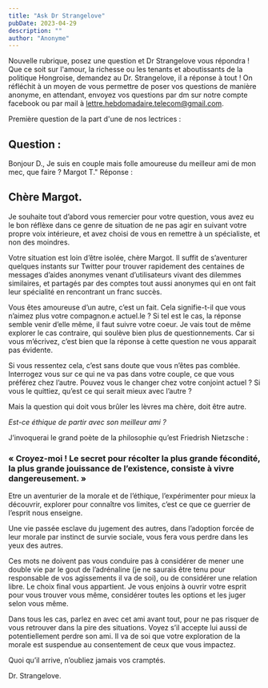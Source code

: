 ```yaml
---
title: "Ask Dr Strangelove"
pubDate: 2023-04-29
description: ""
author: "Anonyme"
---
```


Nouvelle rubrique, posez une question et Dr Strangelove vous répondra ! Que ce soit sur l'amour, la richesse ou les tenants et aboutissants de la politique Hongroise, demandez au Dr. Strangelove, il a réponse à tout !
On réfléchit à un moyen de vous permettre de poser vos questions de manière anonyme, en attendant, envoyez vos questions par dm sur notre compte facebook ou par mail à lettre.hebdomadaire.telecom@gmail.com.

Première question de la part d'une de nos lectrices :

## Question :
Bonjour D.,
Je suis en couple mais folle amoureuse du meilleur ami de mon mec, que faire ?
Margot T."
Réponse :
## Chère Margot.
Je souhaite tout d’abord vous remercier pour votre question, vous avez eu le bon réflèxe dans ce genre de situation de ne pas agir en suivant votre propre voix intérieure, et avez choisi de vous en remettre à un spécialiste, et non des moindres.

Votre situation est loin d’être isolée, chère Margot. Il suffit de s’aventurer quelques instants sur Twitter pour trouver rapidement des centaines de messages d’aides anonymes venant d’utilisateurs vivant des dilemmes similaires, et partagés par des comptes tout aussi anonymes qui en ont fait leur spécialité en rencontrant un franc succès.

Vous êtes amoureuse d’un autre, c’est un fait. Cela signifie-t-il que vous n’aimez plus votre compagnon.e actuel.le ? Si tel est le cas, la réponse semble venir d’elle même, il faut suivre votre coeur. Je vais tout de même explorer le cas contraire, qui soulève bien plus de questionnements. Car si vous m’écrivez, c’est bien que la réponse à cette question ne vous apparait pas évidente.

Si vous ressentez cela, c’est sans doute que vous n’êtes pas comblée. Interrogez vous sur ce qui ne va pas dans votre couple, ce que vous préférez chez l’autre. Pouvez vous le changer chez votre conjoint actuel ? Si vous le quittiez, qu’est ce qui serait mieux avec l’autre ?

Mais la question qui doit vous brûler les lèvres ma chère, doit être autre.

*Est-ce éthique de partir avec son meilleur ami ?*

J’invoquerai le grand poète de la philosophie qu’est Friedrish Nietzsche :

### « Croyez-moi ! Le secret pour récolter la plus grande fécondité, la plus grande jouissance de l’existence, consiste à vivre dangereusement. »

Etre un aventurier de la morale et de l’éthique, l’expérimenter pour mieux la découvrir, explorer pour connaître vos limites, c’est ce que ce guerrier de l’esprit nous enseigne.

Une vie passée esclave du jugement des autres, dans l’adoption forcée de leur morale par instinct de survie sociale, vous fera vous perdre dans les yeux des autres.

Ces mots ne doivent pas vous conduire pas à considérer de mener une double vie par le gout de l’adrénaline (je ne saurais être tenu pour responsable de vos agissements il va de soi), ou de considérer une relation libre. Le choix final vous appartient. Je vous enjoins à ouvrir votre esprit pour vous trouver vous même, considérer toutes les options et les juger selon vous même.

Dans tous les cas, parlez en avec cet ami avant tout, pour ne pas risquer de vous retrouver dans la pire des situations. Voyez s’il accepte lui aussi de potentiellement perdre son ami. Il va de soi que votre exploration de la morale est suspendue au consentement de ceux que vous impactez.

Quoi qu’il arrive, n’oubliez jamais vos cramptés.

Dr. Strangelove.
